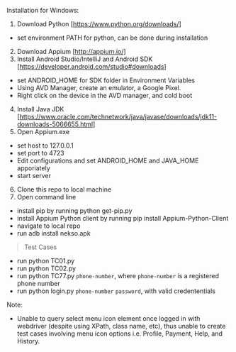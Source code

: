 Installation for Windows: 
1. Download Python [https://www.python.org/downloads/]
 - set environment PATH for python, can be done during installation
2. Download Appium [http://appium.io/]
3. Install Android Studio/IntelliJ and Android SDK [https://developer.android.com/studio#downloads]
 - set ANDROID_HOME for SDK folder in Environment Variables
 - Using AVD Manager, create an emulator, a Google Pixel.
 - Right click on the device in the AVD manager, and cold boot 
4. Install Java JDK [https://www.oracle.com/technetwork/java/javase/downloads/jdk11-downloads-5066655.html]
5. Open Appium.exe
 - set host to 127.0.0.1
 - set port to 4723
 - Edit configurations and set ANDROID_HOME and JAVA_HOME apporiately 
 - start server
 6. Clone this repo to local machine
 7. Open command line
 - install pip by running python get-pip.py
 - install Appium Python client by running pip install Appium-Python-Client
 - navigate to local repo
 - run adb install nekso.apk
 > Test Cases
 - run python TC01.py
 - run python TC02.py
 - run python TC77.py `phone-number`, where `phone-number` is a registered phone number
 - run python login.py `phone-number` `password`, with valid credententials 
 
 Note:
 - Unable to query select menu icon element once logged in with webdriver (despite using XPath, class name, etc), thus unable to create test cases involving menu icon options i.e. Profile, Payment, Help, and History. 
 
